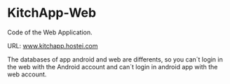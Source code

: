 KitchApp-Web
============

Code of the Web Application.

URL: www.kitchapp.hostei.com

The databases of app android and web are differents, so you can´t login in the web with the Android account and can´t login in android app with the web account.
